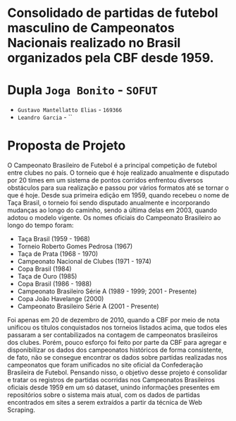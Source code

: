 # Consolidado de partidas de futebol masculino de Campeonatos Nacionais realizado no Brasil organizados pela CBF desde 1959.

# Dupla `Joga Bonito` - `SOFUT`
* `Gustavo Mantellatto Elias` - `169366`
* `Leandro Garcia` - ``

# Proposta de Projeto

O Campeonato Brasileiro de Futebol é a principal competição de futebol entre clubes no país. O torneio que é hoje realizado anualmente e disputado por 20 times em um sistema de pontos corridos enfrentou diversos obstáculos para sua realização e passou por vários formatos até se tornar o que é hoje. Desde sua primeira edição em 1959, quando recebeu o nome de Taça Brasil, o torneio foi sendo disputado anualmente e incorporando mudanças ao longo do caminho, sendo a última delas em 2003, quando adotou o modelo vigente. Os nomes oficiais do Campeonato Brasileiro ao longo do tempo foram:

- Taça Brasil (1959 - 1968)
- Torneio Roberto Gomes Pedrosa (1967)
- Taça de Prata (1968 - 1970)
- Campeonato Nacional de Clubes (1971 - 1974)
- Copa Brasil (1984)
- Taça de Ouro (1985)
- Copa Brasil (1986 - 1988)
- Campeonato Brasileiro Série A (1989 - 1999; 2001 - Presente)
- Copa João Havelange (2000)
- Campeonato Brasileiro Série A (2001 - Presente)


Foi apenas em 20 de dezembro de 2010, quando a CBF por meio de nota unificou os títulos conquistados nos torneios listados acima, que todos eles passaram a ser contabilizados na contagem de campeonatos brasileiros dos clubes. Porém, pouco esforço foi feito por parte da CBF para agregar e disponibilizar os dados dos campeonatos históricos de forma consistente, de fato, não se consegue encontrar os dados sobre partidas realizadas nos campeonatos que foram unificados no site oficial da Confederação Brasileira de Futebol.
Pensando nisso, o objetivo desse projeto é consolidar e tratar os registros de partidas ocorridas nos Campeonatos Brasileiros oficiais desde 1959 em um só dataset, unindo informações presentes em repositórios sobre o sistema mais atual, com os dados de partidas encontrados em sites a serem extraídos a partir da técnica de Web Scraping. 
